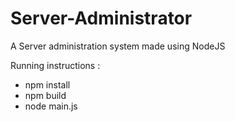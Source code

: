 # Server-Administrator

A Server administration system made using NodeJS

Running instructions :

- npm install
- npm build
- node main.js
